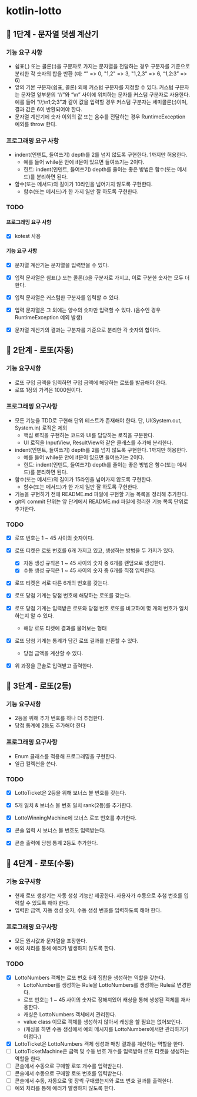 # kotlin-lotto

## 🚀 1단계 - 문자열 덧셈 계산기

### 기능 요구 사항
- 쉼표(,) 또는 콜론(:)을 구분자로 가지는 문자열을 전달하는 경우 구분자를 기준으로 분리한 각 숫자의 합을 반환 (예: “” => 0, "1,2" => 3, "1,2,3" => 6, “1,2:3” => 6)
- 앞의 기본 구분자(쉼표, 콜론) 외에 커스텀 구분자를 지정할 수 있다. 커스텀 구분자는 문자열 앞부분의 “//”와 “\n” 사이에 위치하는 문자를 커스텀 구분자로 사용한다. 예를 들어 “//;\n1;2;3”과 같이 값을 입력할 경우 커스텀 구분자는 세미콜론(;)이며, 결과 값은 6이 반환되어야 한다.
- 문자열 계산기에 숫자 이외의 값 또는 음수를 전달하는 경우 RuntimeException 예외를 throw 한다.

### 프로그래밍 요구 사항
- indent(인덴트, 들여쓰기) depth를 2를 넘지 않도록 구현한다. 1까지만 허용한다.
    - 예를 들어 while문 안에 if문이 있으면 들여쓰기는 2이다.
    - 힌트: indent(인덴트, 들여쓰기) depth를 줄이는 좋은 방법은 함수(또는 메서드)를 분리하면 된다.
- 함수(또는 메서드)의 길이가 10라인을 넘어가지 않도록 구현한다.
  - 함수(또는 메서드)가 한 가지 일만 잘 하도록 구현한다.

### TODO
#### 프로그래밍 요구 사항
- [x] kotest 사용

#### 기능 요구 사항
- [x] 문자열 계산기는 문자열을 입력받을 수 있다.
- [x] 입력 문자열은 쉼표(,) 또는 콜론(:)을 구분자로 가지고, 이로 구분한 숫자는 모두 더한다.
- [x] 입력 문자열은 커스텀한 구분자를 입력할 수 있다.
- [x] 입력 문자열은 그 외에는 양수의 숫자만 입력할 수 있다. (음수인 경우 RuntimeException 예외 발생)
- [x] 문자열 계산기의 결과는 구분자를 기준으로 분리한 각 숫자의 합이다.


## 🚀 2단계 - 로또(자동)

### 기능 요구사항
- 로또 구입 금액을 입력하면 구입 금액에 해당하는 로또를 발급해야 한다.
- 로또 1장의 가격은 1000원이다.

### 프로그래밍 요구사항
- 모든 기능을 TDD로 구현해 단위 테스트가 존재해야 한다. 단, UI(System.out, System.in) 로직은 제외
  - 핵심 로직을 구현하는 코드와 UI를 담당하는 로직을 구분한다.
  - UI 로직을 InputView, ResultView와 같은 클래스를 추가해 분리한다.
- indent(인덴트, 들여쓰기) depth를 2를 넘지 않도록 구현한다. 1까지만 허용한다.
  - 예를 들어 while문 안에 if문이 있으면 들여쓰기는 2이다.
  - 힌트: indent(인덴트, 들여쓰기) depth를 줄이는 좋은 방법은 함수(또는 메서드)를 분리하면 된다.
- 함수(또는 메서드)의 길이가 15라인을 넘어가지 않도록 구현한다.
  - 함수(또는 메서드)가 한 가지 일만 잘 하도록 구현한다.
- 기능을 구현하기 전에 README.md 파일에 구현할 기능 목록을 정리해 추가한다.
- git의 commit 단위는 앞 단계에서 README.md 파일에 정리한 기능 목록 단위로 추가한다.

### TODO
- [x] 로또 번호는 1 ~ 45 사이의 숫자이다.
- [x] 로또 티켓은 로또 번호를 6개 가지고 있고, 생성하는 방법을 두 가지가 있다.
  - [x] 자동 생성 규칙은 1 ~ 45 사이의 숫자 중 6개를 랜덤으로 생성한다.
  - [x] 수동 생성 규칙은 1 ~ 45 사이의 숫자 중 6개를 직접 입력한다.
- [x] 로또 티켓은 서로 다른 6개의 번호를 갖는다.
- [x] 로또 당첨 기계는 당첨 번호에 해당하는 로또를 갖는다.
- [x] 로또 당첨 기계는 입력받은 로또와 당첨 번호 로또를 비교하여 몇 개의 번호가 일치하는지 알 수 있다.
  - 해당 로또 티켓에 결과를 물어보는 형태 
- [x] 로또 당첨 기계는 통계가 담긴 로또 결과를 반환할 수 있다.
  - 당첨 금액을 계산할 수 있다.
- [x] 위 과정을 콘솔로 입력받고 출력한다.


## 🚀 3단계 - 로또(2등)

### 기능 요구사항
- 2등을 위해 추가 번호를 하나 더 추첨한다.
- 당첨 통계에 2등도 추가해야 한다

### 프로그래밍 요구사항
- Enum 클래스를 적용해 프로그래밍을 구현한다.
- 일급 컬렉션을 쓴다.

### TODO
- [x] LottoTicket은 2등을 위해 보너스 볼 번호를 갖는다.
- [x] 5개 일치 & 보너스 볼 번호 일치 rank(2등)를 추가한다.
- [x] LottoWinningMachine에 보너스 로또 번호를 추가한다.
- [x] 콘솔 입력 시 보너스 볼 번호도 입력받는다.
- [x] 콘솔 출력에 당첨 통계 2등도 추가한다.


## 🚀 4단계 - 로또(수동)

### 기능 요구사항
- 현재 로또 생성기는 자동 생성 기능만 제공한다. 사용자가 수동으로 추첨 번호를 입력할 수 있도록 해야 한다.
- 입력한 금액, 자동 생성 숫자, 수동 생성 번호를 입력하도록 해야 한다.

### 프로그래밍 요구사항
- 모든 원시값과 문자열을 포장한다.
- 예외 처리를 통해 에러가 발생하지 않도록 한다.

### TODO
- [x] LottoNumbers 객체는 로또 번호 6개 집합을 생성하는 역할을 갖는다.
  - LottoNumber를 생성하는 Rule을 LottoNumbers를 생성하는 Rule로 변경한다.
  - 로또 번호는 1 ~ 45 사이의 숫자로 정해져있어 캐싱을 통해 생성된 객체를 재사용한다.
  - 캐싱은 LottoNumbers 객체에서 관리한다.
  - value class 이므로 객체를 생성하지 않아서 캐싱을 할 필요는 없어보인다.
  - (캐싱을 하면 수동 생성에서 예외 메시지를 LottoNumbers에서만 관리하기가 어렵다.)
- [x] LottoTicket은 LottoNumbers 객체 생성과 매칭 결과를 계산하는 역할을 한다.
- [ ] LottoTicketMachine은 금액 및 수동 번호 개수를 입력받아 로또 티켓을 생성하는 역할을 한다.
- [ ] 콘솔에서 수동으로 구매할 로또 개수를 입력받는다.
- [ ] 콘솔에서 수동으로 구매할 로또 번호를 입력받는다.
- [ ] 콘솔에서 수동, 자동으로 몇 장씩 구매했는지와 로또 번호 결과를 출력한다.
- [ ] 예외 처리를 통해 에러가 발생하지 않도록 한다.
